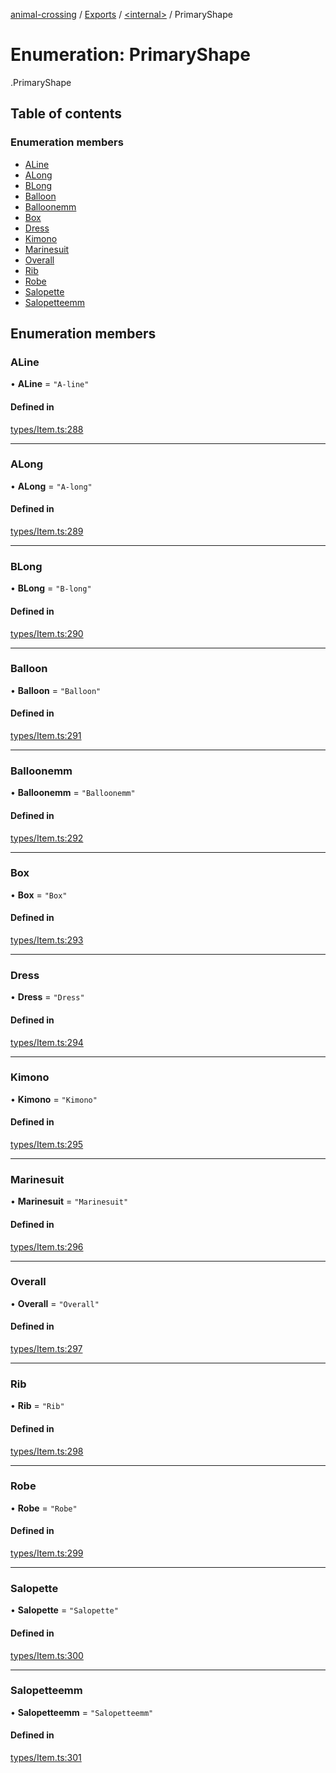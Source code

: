 [animal-crossing](../README.md) / [Exports](../modules.md) / [<internal\>](../modules/internal_.md) / PrimaryShape

# Enumeration: PrimaryShape

[<internal>](../modules/internal_.md).PrimaryShape

## Table of contents

### Enumeration members

- [ALine](internal_.PrimaryShape.md#aline)
- [ALong](internal_.PrimaryShape.md#along)
- [BLong](internal_.PrimaryShape.md#blong)
- [Balloon](internal_.PrimaryShape.md#balloon)
- [Balloonemm](internal_.PrimaryShape.md#balloonemm)
- [Box](internal_.PrimaryShape.md#box)
- [Dress](internal_.PrimaryShape.md#dress)
- [Kimono](internal_.PrimaryShape.md#kimono)
- [Marinesuit](internal_.PrimaryShape.md#marinesuit)
- [Overall](internal_.PrimaryShape.md#overall)
- [Rib](internal_.PrimaryShape.md#rib)
- [Robe](internal_.PrimaryShape.md#robe)
- [Salopette](internal_.PrimaryShape.md#salopette)
- [Salopetteemm](internal_.PrimaryShape.md#salopetteemm)

## Enumeration members

### ALine

• **ALine** = `"A-line"`

#### Defined in

[types/Item.ts:288](https://github.com/Norviah/animal-crossing/blob/4d5e5b0/module/types/Item.ts#L288)

___

### ALong

• **ALong** = `"A-long"`

#### Defined in

[types/Item.ts:289](https://github.com/Norviah/animal-crossing/blob/4d5e5b0/module/types/Item.ts#L289)

___

### BLong

• **BLong** = `"B-long"`

#### Defined in

[types/Item.ts:290](https://github.com/Norviah/animal-crossing/blob/4d5e5b0/module/types/Item.ts#L290)

___

### Balloon

• **Balloon** = `"Balloon"`

#### Defined in

[types/Item.ts:291](https://github.com/Norviah/animal-crossing/blob/4d5e5b0/module/types/Item.ts#L291)

___

### Balloonemm

• **Balloonemm** = `"Balloonemm"`

#### Defined in

[types/Item.ts:292](https://github.com/Norviah/animal-crossing/blob/4d5e5b0/module/types/Item.ts#L292)

___

### Box

• **Box** = `"Box"`

#### Defined in

[types/Item.ts:293](https://github.com/Norviah/animal-crossing/blob/4d5e5b0/module/types/Item.ts#L293)

___

### Dress

• **Dress** = `"Dress"`

#### Defined in

[types/Item.ts:294](https://github.com/Norviah/animal-crossing/blob/4d5e5b0/module/types/Item.ts#L294)

___

### Kimono

• **Kimono** = `"Kimono"`

#### Defined in

[types/Item.ts:295](https://github.com/Norviah/animal-crossing/blob/4d5e5b0/module/types/Item.ts#L295)

___

### Marinesuit

• **Marinesuit** = `"Marinesuit"`

#### Defined in

[types/Item.ts:296](https://github.com/Norviah/animal-crossing/blob/4d5e5b0/module/types/Item.ts#L296)

___

### Overall

• **Overall** = `"Overall"`

#### Defined in

[types/Item.ts:297](https://github.com/Norviah/animal-crossing/blob/4d5e5b0/module/types/Item.ts#L297)

___

### Rib

• **Rib** = `"Rib"`

#### Defined in

[types/Item.ts:298](https://github.com/Norviah/animal-crossing/blob/4d5e5b0/module/types/Item.ts#L298)

___

### Robe

• **Robe** = `"Robe"`

#### Defined in

[types/Item.ts:299](https://github.com/Norviah/animal-crossing/blob/4d5e5b0/module/types/Item.ts#L299)

___

### Salopette

• **Salopette** = `"Salopette"`

#### Defined in

[types/Item.ts:300](https://github.com/Norviah/animal-crossing/blob/4d5e5b0/module/types/Item.ts#L300)

___

### Salopetteemm

• **Salopetteemm** = `"Salopetteemm"`

#### Defined in

[types/Item.ts:301](https://github.com/Norviah/animal-crossing/blob/4d5e5b0/module/types/Item.ts#L301)
